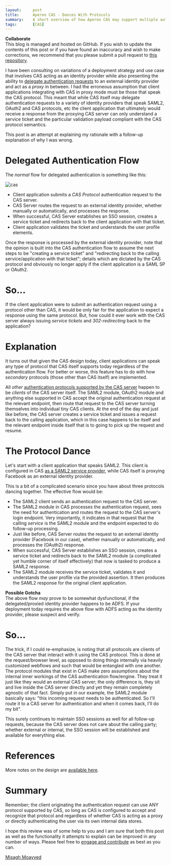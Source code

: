 ```yaml
---
layout:     post
title:      Apereo CAS - Dances With Protocols
summary:    A short overview of how Apereo CAS may support multiple authentication protocols simultaneously while acting as both the primary identity provider or proxying another. Two Socks could not be reached for comments.
tags:       [CAS]
---
```


<div class="alert alert-success">
<strong>Collaborate</strong><br/>This blog is managed and hosted on GitHub. If you wish to update the contents of this post or if you have found an inaccuracy and wish to make corrections, we recommend that you please submit a pull request to <a href="https://github.com/apereo/apereo.github.io">this repository</a>.
</div>

I have been consulting on variations of a deployment strategy and use case that involves CAS acting as an identity provider while also presenting the ability to [delegate authentication requests](https://apereo.github.io/cas/development/integration/Delegate-Authentication.html) to an external identity provider and act as a *proxy* in between. I had the erroneous assumption that client applications integrating with CAS in proxy mode must be those that speak the CAS protocol. This meant that while CAS itself may delegate authentication requests to a variety of identity providers that speak SAML2, OAuth2 and CAS protocols, etc the client application that ultimately would receive a response from the proxying CAS server can only understand a service ticket and the particular validation payload compliant with the CAS protocol semantics.

This post is an attempt at explaining my rationale with a follow-up explanation of why I was wrong.

# Delegated Authentication Flow

The *normal* flow for delegated authentication is something like this:

![cas](https://user-images.githubusercontent.com/1205228/36640612-b53abbd2-1a37-11e8-8f95-0179983c4c3e.jpg)

- Client application submits a *CAS Protocol* authentication request to the CAS server.
- CAS Server routes the request to an external identity provider, whether manually or automatically, and processes the response.
- When successful, CAS Server establishes an SSO session, creates a  service ticket and redirects back to the client application with that ticket.
- Client application validates the ticket and understands the user profile elements.

Once the response is processed by the external identity provider, note that the opinion is built into the CAS authentication flow to assume the next steps to be "creating a service ticket" and "redirecting back to the calling service/application with that ticket"; details which are dictated by the CAS protocol and obviously no longer apply if the client application is a SAML SP or OAuth2. 

# So...

If the client application were to submit an authentication request using a protocol other than CAS, it would be only fair for the application to expect a response using the same protocol. But, how could it ever work with the CAS server always issuing *service tickets* and *302-redirecting* back to the application?

# Explanation

It turns out that given the CAS design today, client applications can speak any type of protocol that CAS itself supports today regardless of the authentication flow. For better or worse, this feature has to do with how *secondary* protocols (those other than CAS itself) are implemented.

All *other* [authentication protocols supported by the CAS server](https://apereo.github.io/cas/development/protocol/Protocol-Overview.html) happen to be *clients* of the CAS server itself. The SAML2 module, OAuth2 module and anything else supported in CAS accept the original authentication request at the relevant endpoint, then route that request to the CAS server turning themselves into individual tiny CAS clients. At the end of the day and just like before, the CAS server creates a service ticket and issues a request back to the calling application, which in this case happens to be itself and the relevant endpoint inside itself that is to going to pick up the request and resume.

# The Protocol Dance

Let's start with a client application that speaks SAML2. This client is configured in CAS [as a SAML2 service provider](https://apereo.github.io/cas/development/installation/Configuring-SAML2-Authentication.html), while CAS itself is proxying Facebook as an external identity provider. 

This is a bit of a complicated scenario since you have about three protocols dancing together. The effective flow would be:

- The SAML2 client sends an authentication request to the CAS server.
- The SAML2 module in CAS processes the authentication request, sees the need for authentication and routes the request to the CAS server's login endpoint. Very importantly, it indicates in that request that the calling *service* is the SAML2 module and the endpoint expected to do follow-up processing.
- Just like before, CAS Server routes the request to an external identity provider (Facebook in our case), whether manually or automatically, and processes the (OAuth2) response.
- When successful, CAS Server establishes an SSO session, creates a  service ticket and redirects back to the SAML2 module (a complicated yet humble corner of itself effectively) that now is tasked to produce a SAML2 response.
- The SAML2 module receives the service ticket, validates it and understands the user profile via the provided assertion. It then produces the SAML2 response for the original client application.

<div class="alert alert-warning">
<strong>Possible Gotcha</strong><br/>The above flow <i>may</i> prove to be somewhat dysfunctional, if the delegated/proxied identity provider happens to be ADFS. If your deployment today requires the above flow with ADFS acting as the identity provider, please suspect and verify.
</div>

# So...

The trick, if I could re-emphasize, is noting that all protocols are clients of the CAS server that interact with it using the CAS protocol. This is done at the request/browser level, as opposed to doing things internally via heavily customized webflows and such that would be entangled with one another. The protocol modules that exist in CAS make zero assumptions about the internal inner workings of the CAS authentication flow/engine. They treat it just like they would an external CAS server; the only difference is, they sit and live inside the CAS server directly and yet they remain completely agnostic of that fact. Simply put in our example, the SAML2 module basically says: "this incoming request needs to be authenticated. So I'll route it to a CAS server for authentication and when it comes back, I'll do my bit".

This surely continues to maintain SSO sessions as well for all follow-up requests, because the CAS server does not care about the calling party; whether external or internal, the SSO session will be established and available for everything else. 

# References

More notes on the design are [available here](https://apereo.github.io/2017/02/17/cas-custom-protocols/). 

# Summary

Remember; the client originating the authentication request can use ANY protocol supported by CAS, so long as CAS is configured to accept and recognize that protocol and regardless of whether CAS is acting as a proxy or directly authenticating the user via its own internal data stores. 

I hope this review was of some help to you and I am sure that both this post as well as the functionality it attempts to explain can be improved in any number of ways. Please feel free to [engage and contribute](https://apereo.github.io/cas/developer/Contributor-Guidelines.html) as best as you can.

[Misagh Moayyed](https://twitter.com/misagh84)
